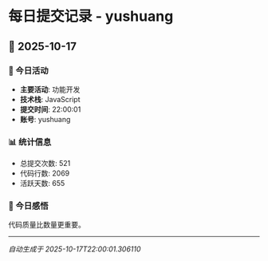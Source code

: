 # 每日提交记录 - yushuang

## 📅 2025-10-17

### 🎯 今日活动
- **主要活动**: 功能开发
- **技术栈**: JavaScript
- **提交时间**: 22:00:01
- **账号**: yushuang

### 📊 统计信息
- 总提交次数: 521
- 代码行数: 2069
- 活跃天数: 655

### 💭 今日感悟
代码质量比数量更重要。

---
*自动生成于 2025-10-17T22:00:01.306110*
